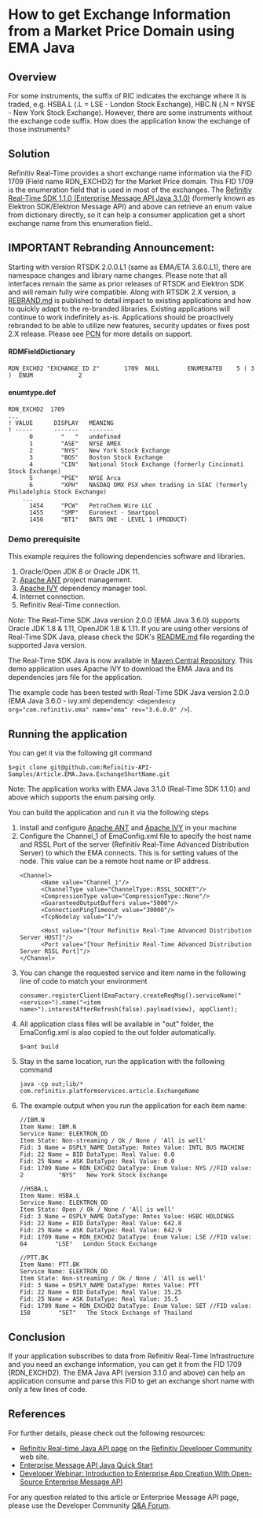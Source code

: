 # How to get Exchange Information from a Market Price Domain using EMA Java

## Overview

For some instruments, the suffix of RIC indicates the exchange where it is traded, e.g. HSBA.L (.L = LSE - London Stock Exchange), HBC.N (.N = NYSE - New York Stock Exchange). However, there are some instruments without the exchange code suffix. How does the application know the exchange of those instruments?

## Solution

Refinitiv Real-Time provides a short exchange name information via the FID 1709 (Field name RDN_EXCHD2) for the Market Price domain. This FID 1709 is the enumeration field that is used in most of the exchanges. The [Refinitiv Real-Time SDK 1.1.0 (Enterprise Message API Java 3.1.0)](https://developers.refinitiv.com/elektron/elektron-sdk-java) (formerly known as Elektron SDK/Elektron Message API) and above can retrieve an enum value from dictionary directly, so it can help a consumer application get a short exchange name from this enumeration field..

## IMPORTANT Rebranding Announcement: 

Starting with version RTSDK 2.0.0.L1 (same as EMA/ETA 3.6.0.L1), there are namespace changes and library name changes. Please note that all interfaces remain the same as prior releases of RTSDK and Elektron SDK and will remain fully wire compatible. Along with RTSDK 2.X version, a [REBRAND.md](https://github.com/Refinitiv/Real-Time-SDK/blob/master/REBRAND.md) is published to detail impact to existing applications and how to quickly adapt to the re-branded libraries. Existing applications will continue to work indefinitely as-is.  Applications should be proactively rebranded to be able to utilize new features, security updates or fixes post 2.X release. Please see [PCN](https://my.refinitiv.com/content/mytr/en/pcnpage/12072.html?_ga=2.103280071.632863608.1606731450-325683966.1598503157) for more details on support. 


#### RDMFieldDictionary
```
RDN_EXCHD2 "EXCHANGE ID 2"       1709  NULL        ENUMERATED    5 ( 3 )  ENUM             2
```

#### enumtype.def
```
RDN_EXCHD2  1709
...
! VALUE      DISPLAY   MEANING
! -----      -------   -------
      0        "   "   undefined
      1        "ASE"   NYSE AMEX
      2        "NYS"   New York Stock Exchange
      3        "BOS"   Boston Stock Exchange
      4        "CIN"   National Stock Exchange (formerly Cincinnati Stock Exchange)
      5        "PSE"   NYSE Arca
      6        "XPH"   NASDAQ OMX PSX when trading in SIAC (formerly Philadelphia Stock Exchange)
	...
      1454     "PCW"   PetroChem Wire LLC
      1455     "SMP"   Euronext - Smartpool
      1456     "BT1"   BATS ONE - LEVEL 1 (PRODUCT)
```

### Demo prerequisite
This example requires the following dependencies software and libraries.
1. Oracle/Open JDK 8 or Oracle JDK 11.
2. [Apache ANT](http://ant.apache.org/) project management.
3. [Apache IVY](https://ant.apache.org/ivy/) dependency manager tool.
4. Internet connection. 
5. Refinitiv Real-Time connection. 

*Note:* 
The Real-Time SDK Java version 2.0.0 (EMA Java 3.6.0) supports Oracle JDK 1.8 & 1.11, OpenJDK 1.8 & 1.11. If you are using other versions of Real-Time SDK Java, please check the SDK's [README.md](https://github.com/Refinitiv/Elektron-SDK/blob/master/Java/README.md) file regarding the supported Java version.

The Real-Time SDK Java is now available in [Maven Central Repository](https://search.maven.org/). This demo application uses Apache IVY to download the EMA Java and its dependencies jars file for the application.

The example code has been tested with Real-Time SDK Java version 2.0.0 (EMA Java 3.6.0 - ivy.xml dependency: ```<dependency org="com.refinitiv.ema" name="ema" rev="3.6.0.0" />```).

## Running the application
You can get it via the following git command
```
$>git clone git@github.com:Refinitiv-API-Samples/Article.EMA.Java.ExchangeShortName.git
```
Note: The application works with EMA Java 3.1.0 (Real-Time SDK 1.1.0) and above which supports the enum parsing only.

You can build the application and run it via the following steps

1. Install and configure [Apache ANT](http://ant.apache.org/) and [Apache IVY](https://ant.apache.org/ivy/) in your machine
2. Configure the Channel_1 of EmaConfig.xml file to specify the host name and RSSL Port of the server (Refinitiv Real-Time Advanced Distribution
Server) to which the EMA connects. This is for setting values of the <ChannelGroup><ChannelList><Channel><Host> node. This value can be a remote host name or IP address.
      ```
      <Channel>
            <Name value="Channel_1"/>								
            <ChannelType value="ChannelType::RSSL_SOCKET"/>													
            <CompressionType value="CompressionType::None"/>
            <GuaranteedOutputBuffers value="5000"/>
            <ConnectionPingTimeout value="30000"/>
            <TcpNodelay value="1"/>

            <Host value="[Your Refinitiv Real-Time Advanced Distribution Server HOST]"/>
            <Port value="[Your Refinitiv Real-Time Advanced Distribution Server RSSL Port]"/>
      </Channel>
      ```
3. You can change the requested service and item name in the following line of code to match your environment
      ```
      consumer.registerClient(EmaFactory.createReqMsg().serviceName("<service>").name("<item name>").interestAfterRefresh(false).payload(view), appClient);
      ```
4. All application class files will be available in "out" folder, the EmaConfig.xml is also copied to the out folder automatically.
      ```
      $>ant build
      ```
5. Stay in the same location, run the application with the following command
      ```
      java -cp out;lib/* com.refinitiv.platformservices.article.ExchangeName
      ```
6. The example output when you run the application for each item name:
      ```
      //IBM.N
      Item Name: IBM.N
      Service Name: ELEKTRON_DD
      Item State: Non-streaming / Ok / None / 'All is well'
      Fid: 3 Name = DSPLY_NAME DataType: Rmtes Value: INTL BUS MACHINE
      Fid: 22 Name = BID DataType: Real Value: 0.0
      Fid: 25 Name = ASK DataType: Real Value: 0.0
      Fid: 1709 Name = RDN_EXCHD2 DataType: Enum Value: NYS //FID value: 2          "NYS"   New York Stock Exchange

      //HSBA.L
      Item Name: HSBA.L
      Service Name: ELEKTRON_DD
      Item State: Open / Ok / None / 'All is well'
      Fid: 3 Name = DSPLY_NAME DataType: Rmtes Value: HSBC HOLDINGS
      Fid: 22 Name = BID DataType: Real Value: 642.8
      Fid: 25 Name = ASK DataType: Real Value: 642.9
      Fid: 1709 Name = RDN_EXCHD2 DataType: Enum Value: LSE //FID value: 64        "LSE"   London Stock Exchange

      //PTT.BK
      Item Name: PTT.BK
      Service Name: ELEKTRON_DD
      Item State: Non-streaming / Ok / None / 'All is well'
      Fid: 3 Name = DSPLY_NAME DataType: Rmtes Value: PTT
      Fid: 22 Name = BID DataType: Real Value: 35.25
      Fid: 25 Name = ASK DataType: Real Value: 35.5
      Fid: 1709 Name = RDN_EXCHD2 DataType: Enum Value: SET //FID value: 158        "SET"   The Stock Exchange of Thailand
      ```

## Conclusion

If your application subscribes to data from Refinitiv Real-Time Infrastructure and you need an exchange information, you can get it from the FID 1709 (RDN_EXCHD2). The EMA Java API (version 3.1.0 and above) can help an application consume and parse this FID to get an exchange short name with only a few lines of code.

## References
For further details, please check out the following resources:
* [Refinitiv Real-time Java API page](https://developers.refinitiv.com/en/api-catalog/elektron/elektron-sdk-java) on the [Refinitiv Developer Community](https://developers.refinitiv.com/) web site.
* [Enterprise Message API Java Quick Start](https://developers.refinitiv.com/en/api-catalog/elektron/elektron-sdk-java/quick-start)
* [Developer Webinar: Introduction to Enterprise App Creation With Open-Source Enterprise Message API](https://www.youtube.com/watch?v=2pyhYmgHxlU)

For any question related to this article or Enterprise Message API page, please use the Developer Community [Q&A Forum](https://community.developers.refinitiv.com/spaces/72/index.html).
